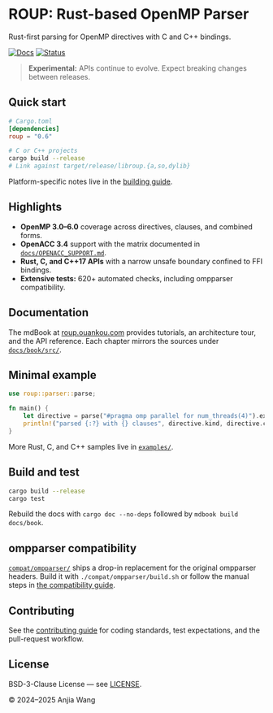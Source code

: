 # ROUP: Rust-based OpenMP Parser

Rust-first parsing for OpenMP directives with C and C++ bindings.

[![Docs](https://img.shields.io/badge/docs-roup.ouankou.com-blue)](https://roup.ouankou.com)
[![Status](https://img.shields.io/badge/status-experimental-orange)](https://github.com/ouankou/roup)

> **Experimental:** APIs continue to evolve. Expect breaking changes between releases.

## Quick start

```toml
# Cargo.toml
[dependencies]
roup = "0.6"
```

```bash
# C or C++ projects
cargo build --release
# Link against target/release/libroup.{a,so,dylib}
```

Platform-specific notes live in the [building guide](https://roup.ouankou.com/building.html).

## Highlights

- **OpenMP 3.0–6.0** coverage across directives, clauses, and combined forms.
- **OpenACC 3.4** support with the matrix documented in [`docs/OPENACC_SUPPORT.md`](docs/OPENACC_SUPPORT.md).
- **Rust, C, and C++17 APIs** with a narrow unsafe boundary confined to FFI bindings.
- **Extensive tests:** 620+ automated checks, including ompparser compatibility.

## Documentation

The mdBook at [roup.ouankou.com](https://roup.ouankou.com) provides tutorials, an architecture tour, and the API reference. Each chapter mirrors the sources under [`docs/book/src/`](docs/book/src/).

## Minimal example

```rust
use roup::parser::parse;

fn main() {
    let directive = parse("#pragma omp parallel for num_threads(4)").expect("valid directive");
    println!("parsed {:?} with {} clauses", directive.kind, directive.clauses.len());
}
```

More Rust, C, and C++ samples live in [`examples/`](examples/).

## Build and test

```bash
cargo build --release
cargo test
```

Rebuild the docs with `cargo doc --no-deps` followed by `mdbook build docs/book`.

## ompparser compatibility

[`compat/ompparser/`](compat/ompparser/) ships a drop-in replacement for the original ompparser headers. Build it with `./compat/ompparser/build.sh` or follow the manual steps in [the compatibility guide](docs/book/src/ompparser-compat.md).

## Contributing

See the [contributing guide](https://roup.ouankou.com/contributing.html) for coding standards, test expectations, and the pull-request workflow.

## License

BSD-3-Clause License — see [LICENSE](LICENSE).

© 2024–2025 Anjia Wang
